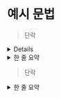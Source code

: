 # 예시 문법
>단락
<details><summary한 줄 요약
</summary>
➜ pi@raspberrypi ; // 로그인한 사용자와 장치.<br>
➜ sudo ; // root권한을 얻어 명령어를 실행한다. 흔히 강제실행으로 불린다.<br>
➜apt ; // Debian 계열의 패키지 관리 도구.<br>
</details>
<details><summary>
한 줄 요약
</summary>
https://github.com/inha20/IOT_Class_review-/issues/5
</details>


> 단락


<details><summary>한 줄 요약
</summary>
➜sudo apt-get install ibus ibus-hangul -y <br>
&nbsp;&nbsp;&nbsp;&nbsp;⤷ 한글 입력기를 설치하는 명령어.<br>
&nbsp;&nbsp;&nbsp;&nbsp;⤷ ibus ; // 다양한 언어 입력을 지원하는 입력기 프레임워크.  Intelligent Input Bus(IBus). <br>
&nbsp;&nbsp;&nbsp;&nbsp;⤷ ibus-hangul ; // 한글 입력을 가능하게 해주는 IBus용 한글 입력기.<br>
➜sudo reboot <br>
</details>

